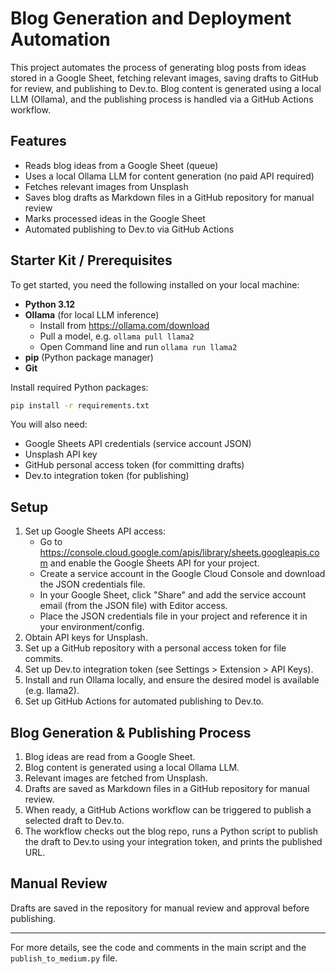 # Blog Generation and Deployment Automation

This project automates the process of generating blog posts from ideas stored in a Google Sheet, fetching relevant images, saving drafts to GitHub for review, and publishing to Dev.to. Blog content is generated using a local LLM (Ollama), and the publishing process is handled via a GitHub Actions workflow.


## Features
- Reads blog ideas from a Google Sheet (queue)
- Uses a local Ollama LLM for content generation (no paid API required)
- Fetches relevant images from Unsplash
- Saves blog drafts as Markdown files in a GitHub repository for manual review
- Marks processed ideas in the Google Sheet
- Automated publishing to Dev.to via GitHub Actions


## Starter Kit / Prerequisites

To get started, you need the following installed on your local machine:

- **Python 3.12**
- **Ollama** (for local LLM inference)
  - Install from https://ollama.com/download
  - Pull a model, e.g. `ollama pull llama2`
  - Open Command line and run `ollama run llama2`
- **pip** (Python package manager)
- **Git**

Install required Python packages:

```sh
pip install -r requirements.txt
```

You will also need:
- Google Sheets API credentials (service account JSON)
- Unsplash API key
- GitHub personal access token (for committing drafts)
- Dev.to integration token (for publishing)

## Setup
1. Set up Google Sheets API access:
   - Go to https://console.cloud.google.com/apis/library/sheets.googleapis.com and enable the Google Sheets API for your project.
   - Create a service account in the Google Cloud Console and download the JSON credentials file.
   - In your Google Sheet, click "Share" and add the service account email (from the JSON file) with Editor access.
   - Place the JSON credentials file in your project and reference it in your environment/config.
2. Obtain API keys for Unsplash.
3. Set up a GitHub repository with a personal access token for file commits.
4. Set up Dev.to integration token (see Settings > Extension > API Keys).
5. Install and run Ollama locally, and ensure the desired model is available (e.g. llama2).
6. Set up GitHub Actions for automated publishing to Dev.to.


## Blog Generation & Publishing Process

1. Blog ideas are read from a Google Sheet.
2. Blog content is generated using a local Ollama LLM.
3. Relevant images are fetched from Unsplash.
4. Drafts are saved as Markdown files in a GitHub repository for manual review.
5. When ready, a GitHub Actions workflow can be triggered to publish a selected draft to Dev.to.
6. The workflow checks out the blog repo, runs a Python script to publish the draft to Dev.to using your integration token, and prints the published URL.

## Manual Review
Drafts are saved in the repository for manual review and approval before publishing.

---

For more details, see the code and comments in the main script and the `publish_to_medium.py` file.
